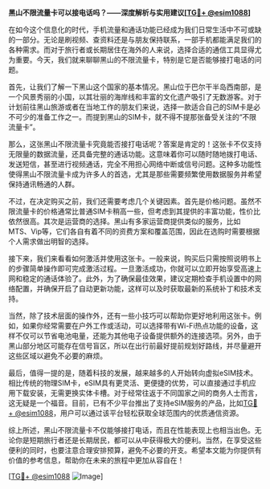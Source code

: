 **黑山不限流量卡可以接电话吗？——深度解析与实用建议[[TG💪+ @esim1088](https://t.me/s/esim1088)]**

在如今这个信息化的时代，手机流量和通话功能已经成为我们日常生活中不可或缺的一部分。无论是刷视频、查资料还是与朋友保持联系，一部手机都能满足我们的各种需求。而对于旅行者或长期居住在海外的人来说，选择合适的通信工具显得尤为重要。今天，我们就来聊聊黑山的不限流量卡，特别是它是否能够接打电话的问题。

首先，让我们了解一下黑山这个国家的基本情况。黑山位于巴尔干半岛西南部，是一个风景秀丽的小国，以其壮丽的海岸线和丰富的文化遗产吸引了无数游客。对于计划前往黑山旅游或者在当地工作的朋友们来说，选择一款适合自己的SIM卡是必不可少的准备工作之一。而提到黑山的SIM卡，就不得不提那张备受关注的“不限流量卡”。

那么，这张黑山不限流量卡究竟能否接打电话呢？答案是肯定的！这张卡不仅支持无限量的数据流量，还具备完整的通话功能。这意味着你可以随时随地拨打电话、发送短信，甚至进行视频通话，完全不用担心网络中断或信号问题。这种多功能性使得黑山不限流量卡成为许多人的首选，尤其是那些需要频繁使用数据服务并希望保持通讯畅通的人群。

不过，在决定购买之前，我们还需要考虑几个关键因素。首先是价格问题。虽然不限流量卡的价格通常比普通SIM卡稍高一些，但考虑到其提供的丰富功能，性价比依然很高。其次是运营商的选择。黑山有多家运营商提供类似的服务，比如MTS、Vip等，它们各自有着不同的资费方案和覆盖范围，因此在选购时需要根据个人需求做出明智的选择。

接下来，我们来看看如何激活并使用这张卡。一般来说，购买后只需按照说明书上的步骤简单操作即可完成激活过程。一旦激活成功，你就可以立即开始享受高速上网和稳定的通话体验了。此外，为了确保最佳效果，建议定期检查手机设置中的网络配置，并确保开启了自动更新功能，这样可以及时获取最新的系统补丁和技术支持。

当然，除了技术层面的操作外，还有一些小技巧可以帮助你更好地利用这张卡。例如，如果你经常需要在户外工作或活动，可以选择带有Wi-Fi热点功能的设备，这样不仅可以节省电池电量，还能为其他电子设备提供额外的连接选项。另外，由于黑山部分地区可能存在信号盲区，所以在出行前最好提前规划好路线，并尽量避开这些区域以避免不必要的麻烦。

最后，值得一提的是，随着科技的发展，越来越多的人开始转向虚拟eSIM技术。相比传统的物理SIM卡，eSIM具有更灵活、更便捷的优势，可以直接通过手机应用下载安装，无需更换实体卡槽。对于经常往返于不同国家之间的商务人士而言，这无疑是一个福音。目前，已有不少平台推出了支持eSIM服务的产品，比如[TG💪+ @esim1088](https://t.me/s/esim1088)，用户可以通过该平台轻松获取全球范围内的优质通信资源。

综上所述，黑山不限流量卡不仅能够接打电话，而且在性能表现上也相当出色。无论你是短期旅行者还是长期居民，都可以从中获得极大的便利。当然，在享受这些便利的同时，也要注意合理安排预算，避免不必要的开支。希望本文能为你提供有价值的参考信息，帮助你在未来的旅程中更加从容自在！

[[TG💪+ @esim1088](https://t.me/s/esim1088) ![Image](https://i.postimg.cc/4NQfJmqS/Snipaste-2025-05-13-00-14-12.png)]